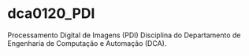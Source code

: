 # dca0120_PDI
Processamento Digital de Imagens (PDI)
Disciplina do Departamento de Engenharia de Computação e Automação (DCA).

